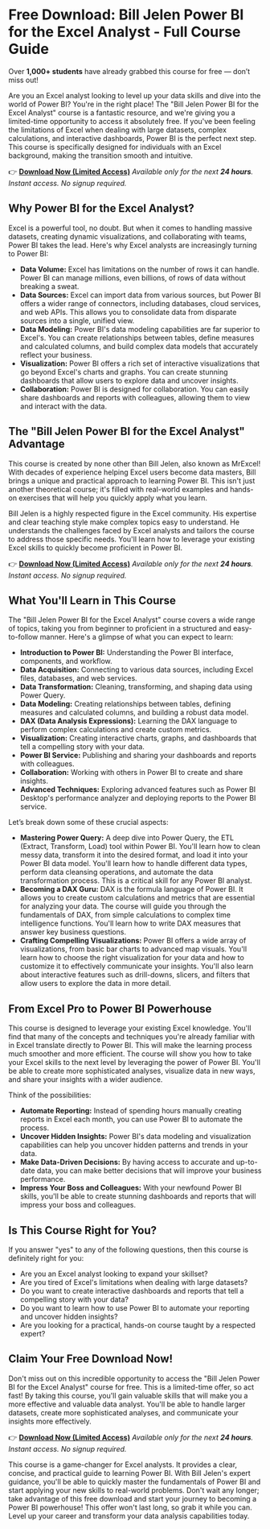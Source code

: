 # Free Download: Bill Jelen Power BI for the Excel Analyst - Full Course Guide

Over **1,000+ students** have already grabbed this course for free — don’t miss out!

Are you an Excel analyst looking to level up your data skills and dive into the world of Power BI? You're in the right place! The "Bill Jelen Power BI for the Excel Analyst" course is a fantastic resource, and we're giving you a limited-time opportunity to access it absolutely free. If you've been feeling the limitations of Excel when dealing with large datasets, complex calculations, and interactive dashboards, Power BI is the perfect next step. This course is specifically designed for individuals with an Excel background, making the transition smooth and intuitive.

👉 [**Download Now (Limited Access)**](https://udemywork.com/bill-jelen-power-bi-for-the-excel-analyst)
_Available only for the next **24 hours**. Instant access. No signup required._

## Why Power BI for the Excel Analyst?

Excel is a powerful tool, no doubt. But when it comes to handling massive datasets, creating dynamic visualizations, and collaborating with teams, Power BI takes the lead. Here's why Excel analysts are increasingly turning to Power BI:

*   **Data Volume:** Excel has limitations on the number of rows it can handle. Power BI can manage millions, even billions, of rows of data without breaking a sweat.
*   **Data Sources:** Excel can import data from various sources, but Power BI offers a wider range of connectors, including databases, cloud services, and web APIs. This allows you to consolidate data from disparate sources into a single, unified view.
*   **Data Modeling:** Power BI's data modeling capabilities are far superior to Excel's. You can create relationships between tables, define measures and calculated columns, and build complex data models that accurately reflect your business.
*   **Visualization:** Power BI offers a rich set of interactive visualizations that go beyond Excel's charts and graphs. You can create stunning dashboards that allow users to explore data and uncover insights.
*   **Collaboration:** Power BI is designed for collaboration. You can easily share dashboards and reports with colleagues, allowing them to view and interact with the data.

## The "Bill Jelen Power BI for the Excel Analyst" Advantage

This course is created by none other than Bill Jelen, also known as MrExcel! With decades of experience helping Excel users become data masters, Bill brings a unique and practical approach to learning Power BI. This isn't just another theoretical course; it's filled with real-world examples and hands-on exercises that will help you quickly apply what you learn.

Bill Jelen is a highly respected figure in the Excel community. His expertise and clear teaching style make complex topics easy to understand. He understands the challenges faced by Excel analysts and tailors the course to address those specific needs. You'll learn how to leverage your existing Excel skills to quickly become proficient in Power BI.

👉 [**Download Now (Limited Access)**](https://udemywork.com/bill-jelen-power-bi-for-the-excel-analyst)
_Available only for the next **24 hours**. Instant access. No signup required._

## What You'll Learn in This Course

The "Bill Jelen Power BI for the Excel Analyst" course covers a wide range of topics, taking you from beginner to proficient in a structured and easy-to-follow manner. Here's a glimpse of what you can expect to learn:

*   **Introduction to Power BI:** Understanding the Power BI interface, components, and workflow.
*   **Data Acquisition:** Connecting to various data sources, including Excel files, databases, and web services.
*   **Data Transformation:** Cleaning, transforming, and shaping data using Power Query.
*   **Data Modeling:** Creating relationships between tables, defining measures and calculated columns, and building a robust data model.
*   **DAX (Data Analysis Expressions):** Learning the DAX language to perform complex calculations and create custom metrics.
*   **Visualization:** Creating interactive charts, graphs, and dashboards that tell a compelling story with your data.
*   **Power BI Service:** Publishing and sharing your dashboards and reports with colleagues.
*   **Collaboration:** Working with others in Power BI to create and share insights.
*   **Advanced Techniques:** Exploring advanced features such as Power BI Desktop's performance analyzer and deploying reports to the Power BI service.

Let’s break down some of these crucial aspects:

*   **Mastering Power Query:** A deep dive into Power Query, the ETL (Extract, Transform, Load) tool within Power BI. You'll learn how to clean messy data, transform it into the desired format, and load it into your Power BI data model. You'll learn how to handle different data types, perform data cleansing operations, and automate the data transformation process. This is a critical skill for any Power BI analyst.
*   **Becoming a DAX Guru:** DAX is the formula language of Power BI. It allows you to create custom calculations and metrics that are essential for analyzing your data. The course will guide you through the fundamentals of DAX, from simple calculations to complex time intelligence functions. You'll learn how to write DAX measures that answer key business questions.
*   **Crafting Compelling Visualizations:** Power BI offers a wide array of visualizations, from basic bar charts to advanced map visuals. You'll learn how to choose the right visualization for your data and how to customize it to effectively communicate your insights. You'll also learn about interactive features such as drill-downs, slicers, and filters that allow users to explore the data in more detail.

## From Excel Pro to Power BI Powerhouse

This course is designed to leverage your existing Excel knowledge. You'll find that many of the concepts and techniques you're already familiar with in Excel translate directly to Power BI. This will make the learning process much smoother and more efficient. The course will show you how to take your Excel skills to the next level by leveraging the power of Power BI. You'll be able to create more sophisticated analyses, visualize data in new ways, and share your insights with a wider audience.

Think of the possibilities:

*   **Automate Reporting:** Instead of spending hours manually creating reports in Excel each month, you can use Power BI to automate the process.
*   **Uncover Hidden Insights:** Power BI's data modeling and visualization capabilities can help you uncover hidden patterns and trends in your data.
*   **Make Data-Driven Decisions:** By having access to accurate and up-to-date data, you can make better decisions that will improve your business performance.
*   **Impress Your Boss and Colleagues:** With your newfound Power BI skills, you'll be able to create stunning dashboards and reports that will impress your boss and colleagues.

## Is This Course Right for You?

If you answer "yes" to any of the following questions, then this course is definitely right for you:

*   Are you an Excel analyst looking to expand your skillset?
*   Are you tired of Excel's limitations when dealing with large datasets?
*   Do you want to create interactive dashboards and reports that tell a compelling story with your data?
*   Do you want to learn how to use Power BI to automate your reporting and uncover hidden insights?
*   Are you looking for a practical, hands-on course taught by a respected expert?

## Claim Your Free Download Now!

Don't miss out on this incredible opportunity to access the "Bill Jelen Power BI for the Excel Analyst" course for free. This is a limited-time offer, so act fast! By taking this course, you'll gain valuable skills that will make you a more effective and valuable data analyst. You'll be able to handle larger datasets, create more sophisticated analyses, and communicate your insights more effectively.

👉 [**Download Now (Limited Access)**](https://udemywork.com/bill-jelen-power-bi-for-the-excel-analyst)
_Available only for the next **24 hours**. Instant access. No signup required._

This course is a game-changer for Excel analysts. It provides a clear, concise, and practical guide to learning Power BI. With Bill Jelen's expert guidance, you'll be able to quickly master the fundamentals of Power BI and start applying your new skills to real-world problems. Don't wait any longer; take advantage of this free download and start your journey to becoming a Power BI powerhouse! This offer won't last long, so grab it while you can. Level up your career and transform your data analysis capabilities today.
